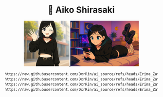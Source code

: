 <h1 align="center">🌸 Aiko Shirasaki</h1>

<div align="center">
  <a href="https://raw.githubusercontent.com/DxrRin/ai_source/refs/heads/Aiko_Shirasaki/image/erina_avatar.webp" target="_blank">
    <img src="image/erina_avatar.webp" width="150"/>
  </a>
  <a href="https://raw.githubusercontent.com/DxrRin/ai_source/refs/heads/Aiko_Shirasaki/image/erina_background.webp" target="_blank">
    <img src="image/erina_background.webp" width="225"/>
  </a> 
</div>

```bash
https://raw.githubusercontent.com/DxrRin/ai_source/refs/heads/Erina_Zafira/image/erina_avatar.webp
https://raw.githubusercontent.com/DxrRin/ai_source/refs/heads/Erina_Zafira/image/erina_avatar.png
https://raw.githubusercontent.com/DxrRin/ai_source/refs/heads/Erina_Zafira/image/erina_background.webp
https://raw.githubusercontent.com/DxrRin/ai_source/refs/heads/Erina_Zafira/image/erina_background.png
```
